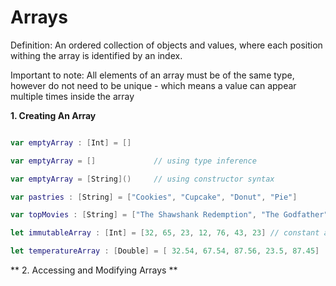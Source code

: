 # Arrays

Definition:          An ordered collection of objects and values, where each position withing the array is identified by an index.

Important to note:   All elements of an array must be of the same type, however do not need to be unique - which means a value can
                     appear multiple times inside the array 


**1. Creating An Array**

```swift

var emptyArray : [Int] = []

var emptyArray = []             // using type inference

var emptyArray = [String]()     // using constructor syntax

var pastries : [String] = ["Cookies", "Cupcake", "Donut", "Pie"]

var topMovies : [String] = ["The Shawshank Redemption", "The Godfather", "12 Angry Men"]

let immutableArray : [Int] = [32, 65, 23, 12, 76, 43, 23] // constant array - cannot be changed

let temperatureArray : [Double] = [ 32.54, 67.54, 87.56, 23.5, 87.45]

```

** 2. Accessing and Modifying Arrays **

